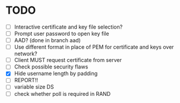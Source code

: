 # TODO

 - [ ] Interactive certificate and key file selection?
 - [ ] Prompt user password to open key file
 - [ ] AAD? (done in branch aad)
 - [ ] Use different format in place of PEM for certificate and keys over network?
 - [ ] Client MUST request certificate from server
 - [ ] Check possible security flaws
 - [x] Hide username length by padding
 - [ ] REPORT!!
 - [ ] variable size DS
 - [ ] check whether poll is required in RAND